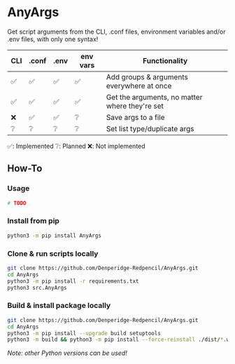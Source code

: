 # AnyArgs

Get script arguments from the CLI, .conf files, environment variables and/or .env files, with only one syntax!


| CLI  | .conf | .env | env vars | Functionality | 
| ---- | ----- | ---- | -------- | ------------- |
|  ✅  |  ✅   |  ✅  |    ✅    | Add groups & arguments everywhere at once        |
|  ✅  |  ✅   |  ✅  |    ✅    | Get the arguments, no matter where they're set   |
|  ❌  |  ✅   |  ✅  |    ❔    | Save args to a file                              |
|  ❔  |  ❔   |  ❔  |    ❔    | Set list type/duplicate args                     |


✅: Implemented
❔: Planned
❌: Not implemented

## How-To
### Usage
```python
# TODO
```

### Install from pip
```bash
python3 -m pip install AnyArgs 
```

### Clone & run scripts locally
```bash
git clone https://github.com/Denperidge-Redpencil/AnyArgs.git
cd AnyArgs
python3 -m pip install -r requirements.txt
python3 src.AnyArgs
```

### Build & install package locally
```bash
git clone https://github.com/Denperidge-Redpencil/AnyArgs.git
cd AnyArgs
python3 -m pip install --upgrade build setuptools
python3 -m build && python3 -m pip install --force-reinstall ./dist/*.whl
```
*Note: other Python versions can be used!*
